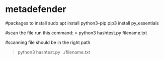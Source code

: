 # metadefender

#packages to install 
sudo apt install python3-pip 
pip3 install py_essentials

#scan the file 
run this command: > python3 hashtest.py filename.txt 

#scanning file should be in the right path
> python3 hashtest.py ../filename.txt 

